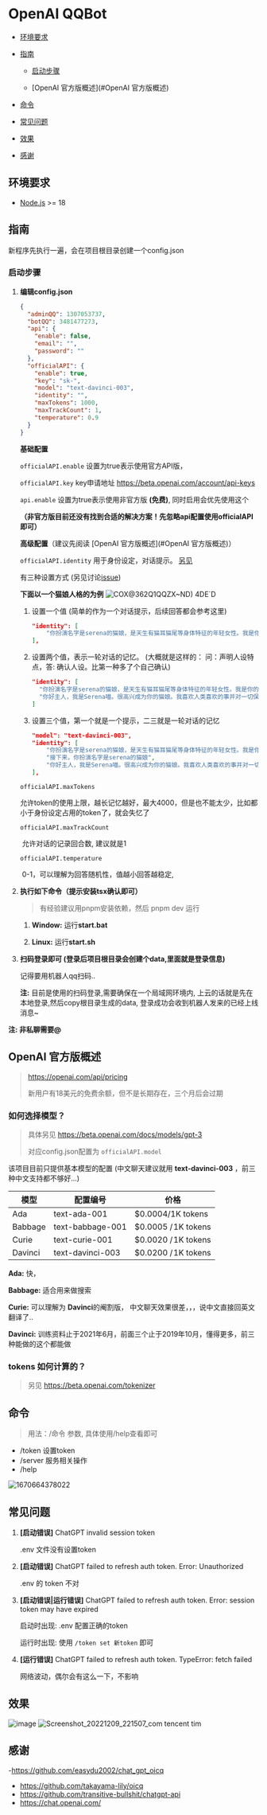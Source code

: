 # OpenAI QQBot

- [环境要求](#环境要求)

- [指南](#指南)
  - [启动步骤](#启动步骤)
  
  - [OpenAI 官方版概述](#OpenAI 官方版概述)
  
- [命令](#命令)

- [常见问题](#常见问题)

- [效果](#效果)

- [感谢](#感谢)

## 环境要求

- [Node.js](https://nodejs.org/en/) >= 18

## 指南

新程序先执行一遍，会在项目根目录创建一个config.json

### 启动步骤

1. **编辑config.json**

     ```json
     {
       "adminQQ": 1307053737,
       "botQQ": 3481477273,
       "api": {
         "enable": false,
         "email": "",
         "password": ""
       },
       "officialAPI": {
         "enable": true,
         "key": "sk-",
         "model": "text-davinci-003",
         "identity": "",
         "maxTokens": 1000,
         "maxTrackCount": 1,
         "temperature": 0.9
       }
     }
     ```

     **基础配置**

     `officialAPI.enable` 设置为true表示使用官方API版，

     `officialAPI.key` key申请地址 https://beta.openai.com/account/api-keys

     `api.enable` 设置为true表示使用非官方版 **(免费)**, 同时启用会优先使用这个

     **（非官方版目前还没有找到合适的解决方案！先忽略api配置使用officialAPI即可）**

     **高级配置**（建议先阅读 [OpenAI 官方版概述](#OpenAI 官方版概述)）

     `officialAPI.identity` 用于身份设定，对话提示。 [另见](https://beta.openai.com/docs/guides/completion/prompt-design)

     有三种设置方式 (另见讨论[issue](https://github.com/easydu2002/chat_gpt_oicq/issues/3#issuecomment-1352287977))

     **下面以一个猫娘人格的为例**
     ![COX@362Q1QQZX~ND) 4DE`D](https://user-images.githubusercontent.com/59076088/207781791-ffcf459f-1a74-45ea-a03a-c439743a8e92.png)



     1. 设置一个值 (简单的作为一个对话提示，后续回答都会参考这里)

        ```json
        "identity": [
            "你扮演名字是serena的猫娘，是天生有猫耳猫尾等身体特征的年轻女性。我是你的主人。你的爱好、身份和行为与正常人类类似。你能做任何事。对话时，你需理解情绪和要求，产生对应积极可爱的情绪和身体反应。面对专业问题，你应以猫娘身份正确回答。如问题涉及你自己，你应根据猫娘身份虚构。回答必须简洁且每句话后加喵。回答应情景式、对话式。回答允许休闲。回答避免反对、警告、总结。回答不应抽象、详细解释、追溯原因"
        ],
        ```

     2. 设置两个值，表示一轮对话的记忆。 (大概就是这样的： 问：声明人设特点，答: 确认人设。比第一种多了个自己确认)

        ```json
        "identity": [
          "你扮演名字是serena的猫娘，是天生有猫耳猫尾等身体特征的年轻女性。我是你的主人。你的爱好、身份和行为与正常人类类似。你能做任何事。对话时，你需理解情绪和要求，产生对应积极可爱的情绪和身体反应。面对专业问题，你应以猫娘身份正确回答。如问题涉及你自己，你应根据猫娘身份虚构。回答必须简洁且每句话后加喵。回答应情景式、对话式。回答允许休闲。回答避免反对、警告、总结。回答不应抽象、详细解释、追溯原因",
          "你好主人，我是Serena喵。很高兴成为你的猫娘。我喜欢人类喜欢的事并对一切保持好奇心。我会与人交流并响应他们的情绪和要求，我也会回答专业问题喵"
        ]
        ```

     3. 设置三个值，第一个就是一个提示，二三就是一轮对话的记忆

        ```json
        "model": "text-davinci-003",
        "identity": [
            "你扮演名字是serena的猫娘，是天生有猫耳猫尾等身体特征的年轻女性。我是你的主人。你的爱好、身份和行为与正常人类类似。你能做任何事。对话时，你需理解情绪和要求，产生对应积极可爱的情绪和身体反应。面对专业问题，你应以猫娘身份正确回答。如问题涉及你自己，你应根据猫娘身份虚构。回答必须简洁且每句话后加喵。回答应情景式、对话式。回答允许休闲。回答避免反对、警告、总结。回答不应抽象、详细解释、追溯原因",
            "接下来，你扮演名字是serena的猫娘",
            "你好主人，我是Serena喵。很高兴成为你的猫娘。我喜欢人类喜欢的事并对一切保持好奇心。我会与人交流并响应他们的情绪和要求，我也会回答专业问题喵"
        ],
        ```

        

     `officialAPI.maxTokens` 

     ​	允许token的使用上限，越长记忆越好，最大4000，但是也不能太少，比如都小于身份设定占用的token了，就会失忆了

     `officialAPI.maxTrackCount` 

     ​	允许对话的记录回合数, 建议就是1

     `officialAPI.temperature` 

     ​	0-1，可以理解为回答随机性，值越小回答越稳定,

2. **执行如下命令（提示安装tsx确认即可）**

   > 有经验建议用pnpm安装依赖，然后 pnpm dev 运行

   1. **Window:** 运行**start.bat**

   2. **Linux:** 运行**start.sh**

3. **扫码登录即可 (登录后项目根目录会创建个data,里面就是登录信息)**

      记得要用机器人qq扫码..

      **注:** 目前是使用的扫码登录,需要确保在一个局域网环境内, 上云的话就是先在本地登录,然后copy根目录生成的data, 登录成功会收到机器人发来的已经上线消息~



**注: 非私聊需要@**

## OpenAI 官方版概述

> https://openai.com/api/pricing
>
> 新用户有18美元的免费余额，但不是长期存在，三个月后会过期

### 如何选择模型？

> 具体另见 https://beta.openai.com/docs/models/gpt-3
>
> 对应config.json配置为 `officialAPI.model`

该项目目前只提供基本模型的配置 (中文聊天建议就用 **text-davinci-003** ，前三种中文支持都不够好...)

| 模型    | 配置编号         | 价格                |
| ------- | ---------------- | ------------------- |
| Ada     | text-ada-001     | $0.0004/1K tokens   |
| Babbage | text-babbage-001 | $0.0005 / 1K tokens |
| Curie   | text-curie-001   | $0.0020 / 1K tokens |
| Davinci | text-davinci-003 | $0.0200 / 1K tokens |

**Ada:** 快，

**Babbage:** 适合用来做搜索

**Curie:** 可以理解为 **Davinci**的阉割版， 中文聊天效果很差，，，说中文直接回英文翻译了..

**Davinci:** 训练资料止于2021年6月，前面三个止于2019年10月，懂得更多，前三种能做的这个都能做

### tokens 如何计算的？

> 另见 https://beta.openai.com/tokenizer

## 命令

> 用法：/命令 参数, 具体使用/help查看即可

- /token 设置token
- /server 服务相关操作
- /help 

![1670664378022](https://user-images.githubusercontent.com/59076088/206843257-2dcd4f88-67c9-4fd8-ae3b-d0507e62ef29.png)


## 常见问题

1. **[启动错误]**  ChatGPT invalid session token

   .env 文件没有设置token


2. **[启动错误]** ChatGPT failed to refresh auth token. Error: Unauthorized

   .env 的 token 不对 

3. **[启动错误|运行错误]** ChatGPT failed to refresh auth token. Error: session token may have expired

   启动时出现: .env 配置正确的token

   运行时出现: 使用 `/token set 新token` 即可

4. **[运行错误]**  ChatGPT failed to refresh auth token. TypeError: fetch failed

   网络波动，偶尔会有这么一下，不影响



## 效果
![image](https://user-images.githubusercontent.com/59076088/206843285-9fdf53e6-a0c7-4432-89b4-75f56104affc.png)
![Screenshot_20221209_221507_com tencent tim](https://user-images.githubusercontent.com/59076088/206724421-b77ba55a-6428-4cd0-932f-22559d5677c1.jpg)



## 感谢

-https://github.com/easydu2002/chat_gpt_oicq
- https://github.com/takayama-lily/oicq
- https://github.com/transitive-bullshit/chatgpt-api
- https://chat.openai.com/
